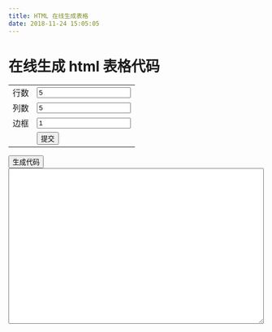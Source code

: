 ```yaml
---
title: HTML 在线生成表格
date: 2018-11-24 15:05:05
---
```


<html lang="en">
<head>
<meta charset="UTF-8">
<title>Document</title>
<style>
.tdcomments{
}
.comments {
width:60%;/*自动适应父布局宽度*/
height:130%;
overflow:auto;
word-break:break-all;
background:rgba(0, 0, 0, 0);
border:0;
}
</style>
</head>
<body>
<h1> 在线生成 html 表格代码 </h1>

<table border='0'>
<tr><td> 行数 </td><td><input type="text" id="rows" value=5></td></tr>
<tr><td> 列数 </td><td><input type="text" id="cols" value=5></td></tr>
<tr><td> 边框 </td><td><input type="text" id="border" value=1></td></tr>
<tr><td></td><td><input type="submit" value="提交" onclick="ok()"></td></tr>
</table>

<div id="box"></div>
<input type="submit" value="生成代码" onclick="gencode()"><br>
<textarea id="table_text" name="newCode" rows="20" cols="60"></textarea>

<script>
function ok(){var rows=document.getElementById('rows').value;
var cols=document.getElementById('cols').value;
var border=document.getElementById('border').value;
var html_table_text=printTable(rows,cols,border);
var str=document.getElementById('box').innerHTML=html_table_text;//alert(str);
//document.getElementById('table_text').innerHTML=str;
}
function gencode(){var rows=document.getElementById('rows').value;
var cols=document.getElementById('cols').value;
var border=document.getElementById('border').value;
var html_table_text=printTableCode(rows,cols,border);
var str=document.getElementById('table_text').innerHTML=html_table_text;
document.getElementById('table_text').innerHTML=str;
}
function printTable(rows,cols,border){var html="<table border='"+border+"'>";
for(var i=0;i<rows;i++){html+="<tr>";
for(var j=0;j<cols;j++){html+="<td>"+"<textarea class=comments id=\"tr"+i+"td"+j+"t\"></textarea>"+"</td>";
}
html+="</tr>"
}
html+="</table>";
return html;
}
function printTableCode(rows,cols,border){var html="<table border='"+border+"'>\n";
for(var i=0;i<rows;i++){html+="<tr>\n";
for(var j=0;j<cols;j++){var content=document.getElementById("tr"+i+"td"+j+"t").value;
html+="<td>"+content+"</td>";
}
html+="</tr>\n"
}
html+="</table>";
return html;
}
</script>
</body>
</html>
